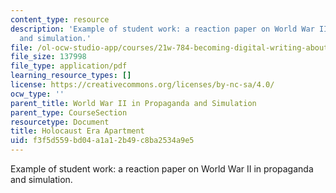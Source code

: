 ```yaml
---
content_type: resource
description: 'Example of student work: a reaction paper on World War II in propaganda
  and simulation.'
file: /ol-ocw-studio-app/courses/21w-784-becoming-digital-writing-about-media-change-fall-2009/f3f5d559bd04a1a12b49c8ba2534a9e5_MIT21W_784F09_Holocaust.pdf
file_size: 137998
file_type: application/pdf
learning_resource_types: []
license: https://creativecommons.org/licenses/by-nc-sa/4.0/
ocw_type: ''
parent_title: World War II in Propaganda and Simulation
parent_type: CourseSection
resourcetype: Document
title: Holocaust Era Apartment
uid: f3f5d559-bd04-a1a1-2b49-c8ba2534a9e5
---
```

Example of student work: a reaction paper on World War II in propaganda and simulation.